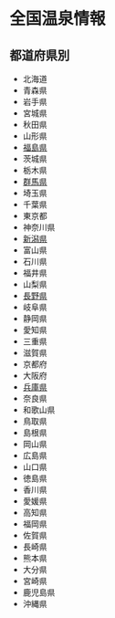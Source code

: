 # 全国温泉情報

## 都道府県別

* 北海道
* 青森県
* 岩手県
* 宮城県
* 秋田県
* 山形県
* [福島県](fukushima/index.md)
* 茨城県
* 栃木県
* [群馬県](gunma/index.md)
* 埼玉県
* 千葉県
* 東京都
* 神奈川県
* [新潟県](niigata/index.md)
* 富山県
* 石川県
* 福井県
* 山梨県
* [長野県](nagano/index.md)
* 岐阜県
* 静岡県
* 愛知県
* 三重県
* 滋賀県
* 京都府
* 大阪府
* [兵庫県](hyogo/index.md)
* 奈良県
* 和歌山県
* 鳥取県
* 島根県
* 岡山県
* 広島県
* 山口県
* 徳島県
* 香川県
* 愛媛県
* 高知県
* 福岡県
* 佐賀県
* 長崎県
* 熊本県
* 大分県
* 宮崎県
* 鹿児島県
* 沖縄県
